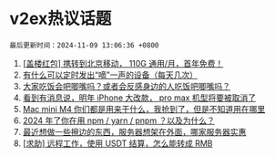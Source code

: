 # v2ex热议话题

`最后更新时间：2024-11-09 13:06:36 +0800`

1. [[盖楼红包] 携转到北京移动， 110G 通用/月，首年免费！](https://www.v2ex.com/t/1087712)
1. [有什么可以定时发出“嘀”一声的设备（每天几次）](https://www.v2ex.com/t/1087737)
1. [大家吃饭会吧唧嘴吗？或者会反感身边的人吃饭吧唧嘴吗？](https://www.v2ex.com/t/1087753)
1. [看到有消息说，明年 iPhone 大改款， pro max 机型将要被取消了](https://www.v2ex.com/t/1087748)
1. [Mac mini M4 你们都是用来干什么，我抢到了，但是不知道用在哪里](https://www.v2ex.com/t/1087794)
1. [2024 年了你在用 npm / yarn / pnpm ？以及为什么？](https://www.v2ex.com/t/1087782)
1. [最近想做一些擦边的东西，服务器想架在外面，哪家服务器实惠](https://www.v2ex.com/t/1087772)
1. [[求助] 远程工作，使用 USDT 结算，怎么能转成 RMB](https://www.v2ex.com/t/1087728)

